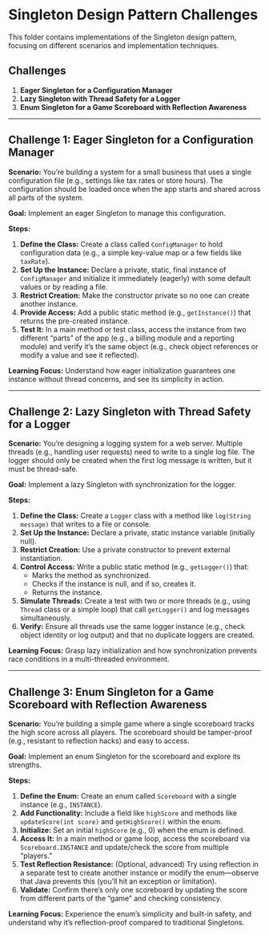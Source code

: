 # Singleton Design Pattern Challenges

This folder contains implementations of the Singleton design pattern, focusing on different scenarios and implementation techniques.

## Challenges

1.  **Eager Singleton for a Configuration Manager**
2.  **Lazy Singleton with Thread Safety for a Logger**
3.  **Enum Singleton for a Game Scoreboard with Reflection Awareness**

---

## Challenge 1: Eager Singleton for a Configuration Manager

**Scenario:** You’re building a system for a small business that uses a single configuration file (e.g., settings like tax rates or store hours). The configuration should be loaded once when the app starts and shared across all parts of the system.

**Goal:** Implement an eager Singleton to manage this configuration.

**Steps:**

1.  **Define the Class:** Create a class called `ConfigManager` to hold configuration data (e.g., a simple key-value map or a few fields like `taxRate`).
2.  **Set Up the Instance:** Declare a private, static, final instance of `ConfigManager` and initialize it immediately (eagerly) with some default values or by reading a file.
3.  **Restrict Creation:** Make the constructor private so no one can create another instance.
4.  **Provide Access:** Add a public static method (e.g., `getInstance()`) that returns the pre-created instance.
5.  **Test It:** In a main method or test class, access the instance from two different “parts” of the app (e.g., a billing module and a reporting module) and verify it’s the same object (e.g., check object references or modify a value and see it reflected).

**Learning Focus:** Understand how eager initialization guarantees one instance without thread concerns, and see its simplicity in action.

---

## Challenge 2: Lazy Singleton with Thread Safety for a Logger

**Scenario:** You’re designing a logging system for a web server. Multiple threads (e.g., handling user requests) need to write to a single log file. The logger should only be created when the first log message is written, but it must be thread-safe.

**Goal:** Implement a lazy Singleton with synchronization for the logger.

**Steps:**

1.  **Define the Class:** Create a `Logger` class with a method like `log(String message)` that writes to a file or console.
2.  **Set Up the Instance:** Declare a private, static instance variable (initially null).
3.  **Restrict Creation:** Use a private constructor to prevent external instantiation.
4.  **Control Access:** Write a public static method (e.g., `getLogger()`) that:
    * Marks the method as synchronized.
    * Checks if the instance is null, and if so, creates it.
    * Returns the instance.
5.  **Simulate Threads:** Create a test with two or more threads (e.g., using `Thread` class or a simple loop) that call `getLogger()` and log messages simultaneously.
6.  **Verify:** Ensure all threads use the same logger instance (e.g., check object identity or log output) and that no duplicate loggers are created.

**Learning Focus:** Grasp lazy initialization and how synchronization prevents race conditions in a multi-threaded environment.

---

## Challenge 3: Enum Singleton for a Game Scoreboard with Reflection Awareness

**Scenario:** You’re building a simple game where a single scoreboard tracks the high score across all players. The scoreboard should be tamper-proof (e.g., resistant to reflection hacks) and easy to access.

**Goal:** Implement an enum Singleton for the scoreboard and explore its strengths.

**Steps:**

1.  **Define the Enum:** Create an enum called `Scoreboard` with a single instance (e.g., `INSTANCE`).
2.  **Add Functionality:** Include a field like `highScore` and methods like `updateScore(int score)` and `getHighScore()` within the enum.
3.  **Initialize:** Set an initial `highScore` (e.g., 0) when the enum is defined.
4.  **Access It:** In a main method or game loop, access the scoreboard via `Scoreboard.INSTANCE` and update/check the score from multiple “players.”
5.  **Test Reflection Resistance:** (Optional, advanced) Try using reflection in a separate test to create another instance or modify the enum—observe that Java prevents this (you’ll hit an exception or limitation).
6.  **Validate:** Confirm there’s only one scoreboard by updating the score from different parts of the “game” and checking consistency.

**Learning Focus:** Experience the enum’s simplicity and built-in safety, and understand why it’s reflection-proof compared to traditional Singletons.
